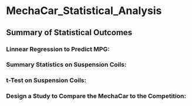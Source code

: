 # MechaCar_Statistical_Analysis

## Summary of Statistical Outcomes

### Linnear Regression to Predict MPG: 

### Summary Statistics on Suspension Coils:

### t-Test on Suspension Coils: 

### Design a Study to Compare the MechaCar to the Competition: 
